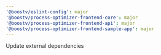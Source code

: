 ```yaml
---
'@boostv/eslint-config': major
'@boostv/process-optimizer-frontend-core': major
'@boostv/process-optimizer-frontend-api': major
'@boostv/process-optimizer-frontend-sample-app': major
---
```


Update external dependencies
